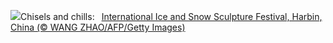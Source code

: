 ![](https://www.bing.com/th?id=OHR.HarbinFestival_EN-US7952970209_UHD.jpg&w=1000)Chisels and chills:&nbsp;&ensp;[International Ice and Snow Sculpture Festival, Harbin, China (© WANG ZHAO/AFP/Getty Images)](https://www.bing.com/th?id=OHR.HarbinFestival_EN-US7952970209_UHD.jpg)
<br><br/>
